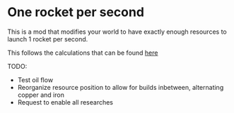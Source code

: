 # One rocket per second

This is a mod that modifies your world to have exactly enough resources to launch 1 rocket per second.

This follows the calculations that can be found [here](http://www.doomeer.com/factorio/#1112b150bb100bbbb200bb100brrrrrrrrrrrrrrrrrrrrrrrrrrrrrrrrrrrrrrrrrrrrrrrrrrrrrrrrrrrrrrrrrrrrrrrrrrrrrrrrrrrrrrrrrrrrrrrrrrrrrrrrrrrrrrrrrrrrrrrrrrr60r)

TODO:
- Test oil flow
- Reorganize resource position to allow for builds inbetween, alternating copper and iron
- Request to enable all researches
